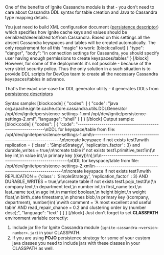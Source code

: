 One of the benefits of Ignite Cassandra module is that - you don't need to care about Cassandra DDL syntax for table creation and Java to Cassandra type mapping details. 

You just need to build XML configuration document ([persistence descriptor](doc:base-concepts#persistencesettingsbean)) which specifies how Ignite cache keys and values should be serialized/deserialized to/from Cassandra. Based on this settings all the absent Cassandra keyspaces and tables will be created automatically. The only requirement for all this "magic" to work:
[block:callout]
{
  "type": "danger",
  "body": "In connection settings for Cassandra, you should specify user having enough permissions to create keyspaces/tables"
}
[/block]
However, for some of the deployments it's not possible - because of the very strict security policy. Thus the only solution in a such situation is to provide DDL scripts for DevOps team to create all the necessary Cassandra keyspaces/tables in advance. 

That's the exact use-case for DDL generator utility - it generates DDLs from [persistence descriptors](doc:base-concepts#persistencesettingsbean)

Syntax sample:
[block:code]
{
  "codes": [
    {
      "code": "java org.apache.ignite.cache.store.cassandra.utils.DDLGenerator /opt/dev/ignite/persistence-settings-1.xml /opt/dev/ignite/persistence-settings-2.xml",
      "language": "shell"
    }
  ]
}
[/block]
Output sample:
[block:code]
{
  "codes": [
    {
      "code": "-------------------------------------------------------------\nDDL for keyspace/table from file: /opt/dev/ignite/persistence-settings-1.xml\n-------------------------------------------------------------\n\ncreate keyspace if not exists test1\nwith replication = {'class' : 'SimpleStrategy', 'replication_factor' : 3} and durable_writes = true;\n\ncreate table if not exists test1.primitive_test1\n(\n key int,\n value int,\n primary key ((key))\n);\n\n-------------------------------------------------------------\nDDL for keyspace/table from file: /opt/dev/ignite/persistence-settings-2.xml\n-------------------------------------------------------------\n\ncreate keyspace if not exists test1\nwith REPLICATION = {'class' : 'SimpleStrategy', 'replication_factor' : 3} AND DURABLE_WRITES = true;\n\ncreate table if not exists test1.pojo_test3\n(\n company text,\n department text,\n number int,\n first_name text,\n last_name text,\n age int,\n married boolean,\n height bigint,\n weight float,\n birth_date timestamp,\n phones blob,\n primary key ((company, department), number)\n) \nwith comment = 'A most excellent and useful table' AND read_repair_chance = 0.2 and clustering order by (number desc);",
      "language": "text"
    }
  ]
}
[/block]
Just don't forget to set **CLASSPATH** environment variable correctly:

1. Include jar file for Ignite Cassandra module (`ignite-cassandra-<version-number>.jar`) in your CLASSPATH.
2. If you are using **POJO** persistence strategy for some of your custom java classes you need to include jars with these classes in your CLASSPATH as well.